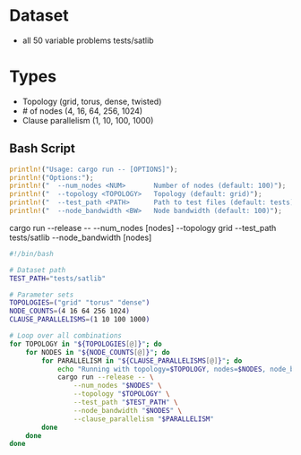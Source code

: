 # Dataset
- all 50 variable problems tests/satlib

# Types
- Topology (grid, torus, dense, twisted)
- \# of nodes (4, 16, 64, 256, 1024)
- Clause parallelism (1, 10, 100, 1000)

## Bash Script
```rust
println!("Usage: cargo run -- [OPTIONS]");
println!("Options:");
println!("  --num_nodes <NUM>       Number of nodes (default: 100)");
println!("  --topology <TOPOLOGY>   Topology (default: grid)");
println!("  --test_path <PATH>      Path to test files (default: tests)");
println!("  --node_bandwidth <BW>   Node bandwidth (default: 100)");
```
cargo run --release -- --num_nodes [nodes] --topology grid --test_path tests/satlib --node_bandwidth [nodes]
```bash
#!/bin/bash

# Dataset path
TEST_PATH="tests/satlib"

# Parameter sets
TOPOLOGIES=("grid" "torus" "dense")
NODE_COUNTS=(4 16 64 256 1024)
CLAUSE_PARALLELISMS=(1 10 100 1000)

# Loop over all combinations
for TOPOLOGY in "${TOPOLOGIES[@]}"; do
    for NODES in "${NODE_COUNTS[@]}"; do
        for PARALLELISM in "${CLAUSE_PARALLELISMS[@]}"; do
            echo "Running with topology=$TOPOLOGY, nodes=$NODES, node_bandwidth=$PARALLELISM"
            cargo run --release -- \
                --num_nodes "$NODES" \
                --topology "$TOPOLOGY" \
                --test_path "$TEST_PATH" \
                --node_bandwidth "$NODES" \
                --clause_parallelism "$PARALLELISM"
        done
    done
done
```


